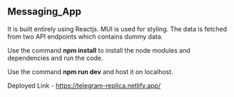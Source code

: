 ## Messaging_App

It is built entirely using Reactjs. MUI is used for styling. The data is fetched from two API endpoints which contains dummy data. 

Use the command **npm install** to install the node modules and dependencies and run the code.

Use the command **npm run dev** and host it on localhost.

Deployed Link - https://telegram-replica.netlify.app/
